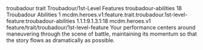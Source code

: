 <ability>
  <metadata>
    <class>troubadour</class>
    <feature_type>trait</feature_type>
    <file_dpath>Troubadour/1st-Level Features</file_dpath>
    <item_id>troubadour-abilities</item_id>
    <item_index>18</item_index>
    <item_name>Troubadour Abilities</item_name>
    <level>1</level>
    <scc>mcdm.heroes.v1:feature.trait.troubadour.1st-level-feature:troubadour-abilities</scc>
    <scdc>1.1.1:9.1.3.1:18</scdc>
    <source>mcdm.heroes.v1</source>
    <type>feature/trait/troubadour/1st-level-feature</type>
  </metadata>
  <effects>
    <effect type="mundane">Your performance centers around maneuvering through the scene of battle, maintaining its momentum so that the story flows as dramatically as possible.</effect>
  </effects>
</ability>
